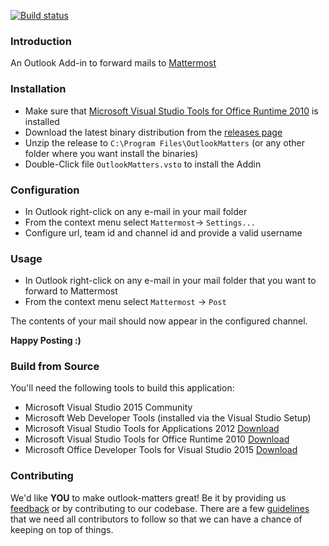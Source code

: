[![Build status](https://ci.appveyor.com/api/projects/status/gvddf3tonfjuwaoi?svg=true)](https://ci.appveyor.com/project/makmu/outlook-matters)
### Introduction
An Outlook Add-in to forward mails to [Mattermost](http://www.mattermost.org/)

### Installation
* Make sure that [Microsoft Visual Studio Tools for Office Runtime 2010](https://www.microsoft.com/en-us/download/details.aspx?id=48217) is installed
* Download the latest binary distribution from the [releases page](https://github.com/makmu/outlook-matters/releases)
* Unzip the release to `C:\Program Files\OutlookMatters` (or any other folder where you want install the binaries)
* Double-Click file `OutlookMatters.vsto` to install the Addin

### Configuration
* In Outlook right-click on any e-mail in your mail folder
* From the context menu select `Mattermost`-> `Settings...`
* Configure url, team id and channel id and provide a valid username

### Usage
* In Outlook right-click on any e-mail in your mail folder that you want to forward to Mattermost
* From the context menu select `Mattermost` -> `Post`

The contents of your mail should now appear in the configured channel.

**Happy Posting :)**

### Build from Source
You'll need the following tools to build this application:

* Microsoft Visual Studio 2015 Community
* Microsoft Web Developer Tools (installed via the Visual Studio Setup)
* Microsoft Visual Studio Tools for Applications 2012 [Download]( https://www.microsoft.com/de-DE/download/details.aspx?id=38807)
* Microsoft Visual Studio Tools for Office Runtime 2010 [Download](https://www.microsoft.com/en-us/download/details.aspx?id=48217)
* Microsoft Office Developer Tools for Visual Studio 2015 [Download](https://www.visualstudio.com/en-us/features/office-tools-vs.aspx)

### Contributing
We'd like **YOU** to make outlook-matters great! Be it by providing us [feedback](https://github.com/makmu/outlook-matters/issues) or by contributing to our codebase. There are a few [guidelines](CONTRIBUTING.md) that we need all contributors to follow so that we can have a chance of keeping on
top of things.
